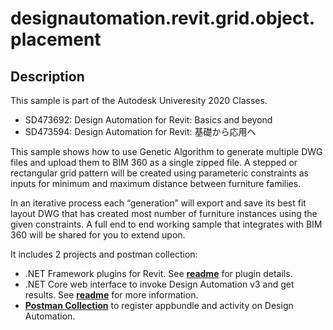 # designautomation.revit.grid.object.placement

## Description

This sample is part of the Autodesk Univeresity 2020 Classes.

- SD473692: Design Automation for Revit: Basics and beyond
- SD473594: Design Automation for Revit: 基礎から応用へ

This sample shows how to use Genetic Algorithm to generate multiple DWG files and upload them to BIM 360 as a single zipped file. A stepped or rectangular grid pattern will be created using parameteric constraints as inputs for minimum and maximum distance between furniture families.

In an iterative process each “generation” will export and save its best fit layout DWG that has created most number of furniture instances using the given constraints.  A full end to end working sample that integrates with BIM 360 will be shared for you to extend upon.

It includes 2 projects and postman collection:

- .NET Framework plugins for Revit. See **[readme](DA4R_GridObjectPlacement/)** for plugin details.
- .NET Core web interface to invoke Design Automation v3 and get results. See **[readme](https://github.com/ogaryu/design.automation-csharp-revit.grid.object.placement/tree/main/forgesapmle/)** for more information.
- **[Postman Collection](postman/)** to register appbundle and activity on Design Automation.